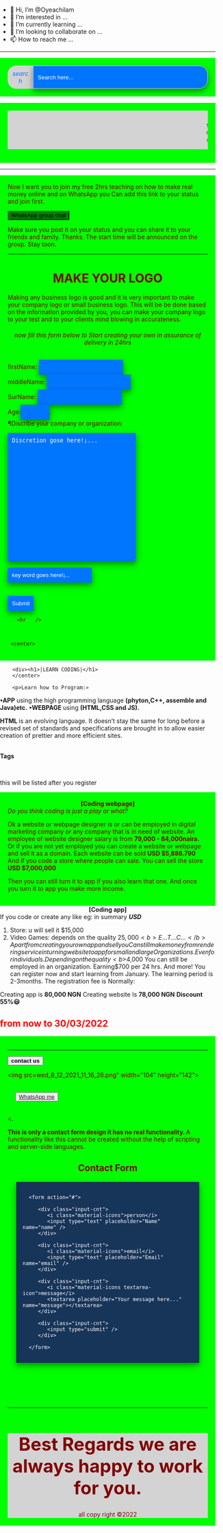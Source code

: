 - 👋 Hi, I’m @Oyeachilam
- 👀 I’m interested in ...
- 🌱 I’m currently learning ...
- 💞️ I’m looking to collaborate on ...
- 📫 How to reach me ...

<!---
Oyeachilam/Oyeachilam is a ✨ special ✨ repository because its `README.md` (this file) appears on your GitHub profile.
You can click the Preview link to take a look at your changes.
--->
<!DOCTYPE html>
<html>
	<head>
		<title>Learn how to create your own website and create app here and also create your app here.</title>
<hr />
<link rel="stylesheet" href="https://fonts.googleapis.com/icon?family=Material+Icons" />
   <style type="text/css">
      * {
         box-sizing: border-box;
      }
      html, body {
         margin: 0;
         padding: 0;
      }
      .form-container {
         margin: 20px;
         padding: 15px;
         background: #173459;
         color: white;
         box-shadow: 0 5px 10px 0 rgba(0, 0, 0, 0.3), 0 7px 21px 0 rgba(0, 0, 0, 0.20);
      }
      .input-cnt {
         display: flex; /* display the icon and the input in a line */
         margin-bottom: 15px;
      }
      .input-cnt:last-child {
         margin-bottom: 0px;
      }
      .input-cnt > i {
         min-width: 40px; /* set a minimum width for the icon */
         padding: 10px; /* make sure the icon is centered vertically */
         text-align: center; /* horizontally center the icon */
         background: lightgrey;
         border-top-left-radius: 20px;
         border-bottom-left-radius: 20px;
         color: #0076ff;
      }
      /* change styles when focused */
      .input-cnt:hover > i {
         background: #0076ff;
         color: white;
      }
      /* style the input and textarea */
      .input-cnt > input[type="text"], .input-cnt > textarea {
         outline: none;
         border: none;
         padding: 10px;
         border: 1px solid lightgrey;
         border-top-right-radius: 20px;
         border-bottom-right-radius: 20px;
         width: 100%;
      }
      /* center textarea icon and increase size */
      .textarea-icon {
         padding: 60px 10px !important; /* top and bottom paddings are set to 60px */
      }
      /* style the submit button */
      .input-cnt > input[type="submit"] {
         border: none;
         border-radius: 20px;
         outline: none;
         width: 75%;
         margin: 0 auto;
         font-size: 105%;
         padding: 8px;
         color: #0076ff;
         background: white;
         transition-duration: .5s;
      }
      /* add a hover effect for the submit button */
      .input-cnt > input[type="submit"]:hover {
         color: white;
         background: #0076ff;
      }
   </style>
<link rel="stylesheet" href="https://fonts.googleapis.com/icon?family=Material+Icons" />
   <style type="text/css">
      * {
         box-sizing: border-box;
      }
      .input-cnt {
         display: flex; /* display the icon and the input in a line */
      }
      .input-cnt > i {
         min-width: 40px; /* set a minimum width for the icon */
         padding: 10px; /* make sure the icon is centered vertically */
         text-align: center; /* horizontally center the icon */
         background: lightgrey;
         border-top-left-radius: 20px;
         border-bottom-left-radius: 20px;
      }
      /* style the input */
      .input-cnt > input {
         outline: none;
         border: none;
         padding: 10px;
         border: 1px solid lightgrey;
         border-top-right-radius: 20px;
         border-bottom-right-radius: 20px;
      }
   </style>
   <style type="text/css">
      input, textarea {
         outline: none;
         border: none;
         padding: 10px;
         background: #0076ff;
         color: white;
         box-shadow: 0 5px 10px 0 rgba(0, 0, 0, 0.3), 0 7px 21px 0 rgba(0, 0, 0, 0.20);
      }
      input::placeholder, textarea::placeholder {
         color: white;
      }
      /* apply styles when focused */
      input:focus, textarea:focus {
         background: #173459;
         border-bottom: 5px solid #903C56;
      }
</style>

<style type="text/css">
 div {
   padding-top: 18px;
   padding-bottom:18px;
   padding-left:18px;
   padding-right:18px;
   background:lime;
  border: 9;
  border;color:maroon;
   border-frame:solid;
   </style>
  </head>
	<body>

<div class="input-cnt">
      <i class="material-icons">search</i>
      <input type="text" placeholder="Search here..." />
   </div>
	<div>
	         <marquee attribute_name="attribute_value"....more attributes; style="background-color:lightgrey">

	           
	         <h1 style="font-size:300%" text-color:blue;><i>Welcome to <b>EVIDOW LIMITED! </b>learn how to program your own website or become an engineer with some few steps ahead  ⭐<img src=wed_8_12_2021_11_16_26.png" width="104" height="142">
</i></h1>
</marquee> 
</div>
<hr />
<div>
Now I want you to join my free 2hrs teaching on how to make real money online and on WhatsApp you Can add this link to your  status and join first. 

<a href="https://chat.whatsapp.com/IxpETTIvTR84sHFrpaIl6S"><button style="background-color:green">WhatsApp group chat</button></a>

Make sure you post it on your status and you can share it to your friends and family. Thanks. The start time will be announced on the group. Stay toon.
<hr  />
<center style="text-color:blue">
<h1> MAKE YOUR LOGO</h1>
</center>
<p>Making any business logo is good and it is very important to make your company logo or small business logo. This will be be done based on the information provided by you, you can make your company logo to your test and to your clients mind blowing in accurateness.
</p>
 <center> 
<h6>now fill this form below to Start creating your own in assurance of delivery in 24hrs</h6>
 </center>
<form action="https://codeliber.com/form-action.php">
<label> firstName: <input type="Alphabet" name="firstName" required><br />
middleName: <input type="latters" name="Middle name" Optional!><br />
SurName: <input type="latt" name= "surname" required><br />
Age:<input type="number" name="age" min="18" max="57" required>.   <br />
</style>¶Discribe your company or organization:
<p><textarea placeholder="Discretion gose here!¡..." style="width: 300px; height: 300px"></textarea></p>
   <p><input type="text" placeholder="key word goes here!¡..." /></p>
	</head>

</label> <br />
  <input type="submit">
</form>

       <hr   />
      

      
     <center>
</div>

		<div><h1>|LEARN CODING|</h1>
		</center>
		
		<p>Learn how to Program:»
<b>•APP</b> using the high programming language <b>(phyton,C++, assemble and Java)etc.</b>
<b>•WEBPAGE</b> using <b>(HTML,CSS and JS).</b>
</p>
<p><b>HTML </b>is an evolving language. It doesn’t stay the same for long before a revised set of standards and specifications are brought in to allow easier creation of prettier and more efficient sites.</p>
<p><b><br>Tags</p></b></br>
<p>this will be listed after you register</p>
<div>
   <b><center>[Coding webpage]</b></center>
<i>Do you think coding is just a play or what?</i>

Ok a website or webpage designer is or can be employed in digital marketing company or any company that is in need of website.
An employee of website designer salary is from <b>79,000 - 84,000naira.</b>
Or if you are not yet employed you can create a website or webpage and sell it as a domain.
Each website can be sold <b>USD $5,888.790</b>
And if you code a store where people can sale.
You can sell the store <b>USD $7,000,000</b>

<p1>Then you can still turn it to app if you also learn that one. And once you turn it to app you make more income.<p1>
        </div>
      <div4><b><center>[Coding app]</b> </center>
If you code or create any  like eg: in summary <i><b>USD</b></i>

1. Store: u will sell it $15,000
2. Video Games: depends on the quality $25,000
   <b>E...T...C...</b>
Apart from creating your own app and sell you Can still make money from rendering service in turning website to app for small and large Organizations. Even for individuals.
Depending on the quality <b>$4,000</b>
You can still be employed in an organization.
Earning$700 per 24 hrs.
   And more!
You can register now and start learning from January. 
 The learning period is 2-3months.
The registration fee is Normally:

Creating app is <b>80,000 NGN</b>
Creating website
Is <b>78,000 NGN</b>
   <b>Discount 55%😃</b>
<h2 style="color:red">from now to 30/03/2022</h2>



<div><hr>

<style type=" text/css">
    {
        font-family: 6sans-serif ;
         border: none ;
         padding: 15px 30px; }
   </style>
   <button id="btn"><b> contact us </b></button>

   <script type="text/JavaScript">
   
      document.getElementById("btn").onclick = function() {
         alert("+2348102857820 evidowlimited@gmail.com evidowlimited2@gmail.com evidowlimited0@gmail.com evidenceagomuo0@gmail.com")
      }
   </script>
   <img src=wed_8_12_2021_11_16_26.png" width="104" height="142">
   <div>
   <button> 
   <a href="https://whatsapp.com/dl/"> WhatsApp me</a>
   </button>
   </div>
<script>
      var firstName = prompt("What is your first name?");
      
      if(firstName == "" || firstName == null) {
         alert("You did not enter a value.");
      } else {
         alert("Hi " + firstName + ", always remember you're special."); 
      }
   </script>
</div4>
<p><. </p>
   <p><b> This is only a contact form design it has no real functionality. </b> A functionality like this cannot be created without the help of scripting and server-side languages.</p>
   
   <h2 style="text-align: center"> Contact Form </h2>
   <div class="form-container">

      <form action="#">
      	
         <div class="input-cnt">
            <i class="material-icons">person</i>
            <input type="text" placeholder="Name" name="name" />
         </div>
         
         <div class="input-cnt">
            <i class="material-icons">email</i>
            <input type="text" placeholder="Email" name="email" />
         </div>
         
         <div class="input-cnt">
            <i class="material-icons textarea-icon">message</i>
            <textarea placeholder="Your message here..." name="message"></textarea>
         </div>
         
         <div class="input-cnt">
            <input type="submit" />
         </div>
         
      </form>
      
   </div>

</body>

   <br>
   
   
   
   
   
   
   </br>
   </div></hr>	
   <div>
   <hr  />
   <footer
 style="background-color:lightgrey">
   <center><h1 style="font-size:300%">Best Regards we are always happy to work for you.</h1>all copy right ©2022</h1></center>
   </style>
   </footer>
   </div>
	</body>
</html>
